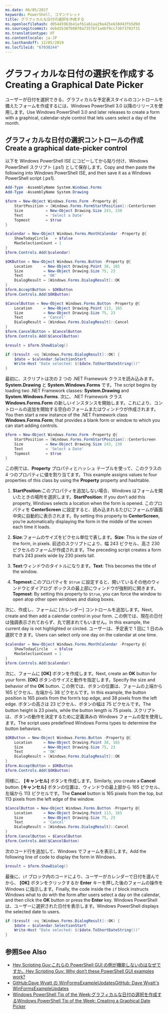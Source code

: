 ```yaml
---
ms.date: 06/05/2017
keywords: PowerShell, コマンドレット
title: グラフィカルな日付の選択を作成する
ms.openlocfilehash: d05445963b41af61a61aa29a425e638d43fb5d9d
ms.sourcegitcommit: debd2b38fb8070a7357bf1a4bf9cc736f3702f31
ms.translationtype: HT
ms.contentlocale: ja-JP
ms.lasthandoff: 12/05/2019
ms.locfileid: "67030244"
---
```

# <a name="creating-a-graphical-date-picker"></a><span data-ttu-id="3ef37-103">グラフィカルな日付の選択を作成する</span><span class="sxs-lookup"><span data-stu-id="3ef37-103">Creating a Graphical Date Picker</span></span>

<span data-ttu-id="3ef37-104">ユーザーが日付を選択できる、グラフィカルな予定表スタイルのコントロールを備えたフォームを作成するには、Windows PowerShell 3.0 以降のリリースを使用します。</span><span class="sxs-lookup"><span data-stu-id="3ef37-104">Use Windows PowerShell 3.0 and later releases to create a form with a graphical, calendar-style control that lets users select a day of the month.</span></span>

## <a name="create-a-graphical-date-picker-control"></a><span data-ttu-id="3ef37-105">グラフィカルな日付の選択コントロールの作成</span><span class="sxs-lookup"><span data-stu-id="3ef37-105">Create a graphical date-picker control</span></span>

<span data-ttu-id="3ef37-106">以下を Windows PowerShell ISE にコピーしてから貼り付け、Windows PowerShell スクリプト (.ps1) として保存します。</span><span class="sxs-lookup"><span data-stu-id="3ef37-106">Copy and then paste the following into Windows PowerShell ISE, and then save it as a Windows PowerShell script (.ps1).</span></span>

```powershell
Add-Type -AssemblyName System.Windows.Forms
Add-Type -AssemblyName System.Drawing

$form = New-Object Windows.Forms.Form -Property @{
    StartPosition = [Windows.Forms.FormStartPosition]::CenterScreen
    Size          = New-Object Drawing.Size 243, 230
    Text          = 'Select a Date'
    Topmost       = $true
}

$calendar = New-Object Windows.Forms.MonthCalendar -Property @{
    ShowTodayCircle   = $false
    MaxSelectionCount = 1
}
$form.Controls.Add($calendar)

$OKButton = New-Object Windows.Forms.Button -Property @{
    Location     = New-Object Drawing.Point 38, 165
    Size         = New-Object Drawing.Size 75, 23
    Text         = 'OK'
    DialogResult = [Windows.Forms.DialogResult]::OK
}
$form.AcceptButton = $OKButton
$form.Controls.Add($OKButton)

$CancelButton = New-Object Windows.Forms.Button -Property @{
    Location     = New-Object Drawing.Point 113, 165
    Size         = New-Object Drawing.Size 75, 23
    Text         = 'Cancel'
    DialogResult = [Windows.Forms.DialogResult]::Cancel
}
$form.CancelButton = $CancelButton
$form.Controls.Add($CancelButton)

$result = $form.ShowDialog()

if ($result -eq [Windows.Forms.DialogResult]::OK) {
    $date = $calendar.SelectionStart
    Write-Host "Date selected: $($date.ToShortDateString())"
}
```

<span data-ttu-id="3ef37-107">最初に、スクリプトは次の 2 つの .NET Framework クラスを読み込みます。**System.Drawing** と **System.Windows.Forms** です。</span><span class="sxs-lookup"><span data-stu-id="3ef37-107">The script begins by loading two .NET Framework classes: **System.Drawing** and **System.Windows.Forms**.</span></span>
<span data-ttu-id="3ef37-108">次に、.NET Framework クラス **Windows.Forms.Form** の新しいインスタンスを開始します。これにより、コントロールの追加を開始する空白のフォームまたはウィンドウが作成されます。</span><span class="sxs-lookup"><span data-stu-id="3ef37-108">You then start a new instance of the .NET Framework class **Windows.Forms.Form**; that provides a blank form or window to which you can start adding controls.</span></span>

```powershell
$form = New-Object Windows.Forms.Form -Property @{
    StartPosition = [Windows.Forms.FormStartPosition]::CenterScreen
    Size          = New-Object Drawing.Size 243, 230
    Text          = 'Select a Date'
    Topmost       = $true
}
```

<span data-ttu-id="3ef37-109">この例では、**Property** プロパティとハッシュ テーブルを使って、このクラスの 4 つのプロパティに値を割り当てます。</span><span class="sxs-lookup"><span data-stu-id="3ef37-109">This example assigns values to four properties of this class by using the **Property** property and hashtable.</span></span>

1. <span data-ttu-id="3ef37-110">**StartPosition**:このプロパティを追加しない場合、Windows はフォームを開いたときの場所を選択します。</span><span class="sxs-lookup"><span data-stu-id="3ef37-110">**StartPosition**: If you don’t add this property, Windows selects a location when the form is opened.</span></span>
   <span data-ttu-id="3ef37-111">このプロパティを **CenterScreen** に設定すると、読み込まれるたびにフォームが画面中央に自動的に表示されます。</span><span class="sxs-lookup"><span data-stu-id="3ef37-111">By setting this property to **CenterScreen**, you’re automatically displaying the form in the middle of the screen each time it loads.</span></span>

2. <span data-ttu-id="3ef37-112">**Size**:フォームのサイズをピクセル単位で表します。</span><span class="sxs-lookup"><span data-stu-id="3ef37-112">**Size**: This is the size of the form, in pixels.</span></span>
   <span data-ttu-id="3ef37-113">前述のスクリプトにより、幅 243 ピクセル、高さ 230 ピクセルのフォームが作成されます。</span><span class="sxs-lookup"><span data-stu-id="3ef37-113">The preceding script creates a form that’s 243 pixels wide by 230 pixels tall.</span></span>

3. <span data-ttu-id="3ef37-114">**Text**:ウィンドウのタイトルになります。</span><span class="sxs-lookup"><span data-stu-id="3ef37-114">**Text**: This becomes the title of the window.</span></span>

4. <span data-ttu-id="3ef37-115">**Topmost**:このプロパティを `$true` に設定すると、開いているその他のウィンドウとダイアログ ボックスの最上部にウィンドウが強制的に開きます。</span><span class="sxs-lookup"><span data-stu-id="3ef37-115">**Topmost**: By setting this property to `$true`, you can force the window to open atop other open windows and dialog boxes.</span></span>

<span data-ttu-id="3ef37-116">次に、作成し、フォームに [カレンダー] コントロールを追加します。</span><span class="sxs-lookup"><span data-stu-id="3ef37-116">Next, create and then add a calendar control in your form.</span></span>
<span data-ttu-id="3ef37-117">この例では、現在の日付は強調表示されておらず、丸で囲まれてもいません。</span><span class="sxs-lookup"><span data-stu-id="3ef37-117">In this example, the current day is not highlighted or circled.</span></span>
<span data-ttu-id="3ef37-118">ユーザーは、予定表で 1 回に 1 日のみ選択できます。</span><span class="sxs-lookup"><span data-stu-id="3ef37-118">Users can select only one day on the calendar at one time.</span></span>

```powershell
$calendar = New-Object Windows.Forms.MonthCalendar -Property @{
    ShowTodayCircle   = $false
    MaxSelectionCount = 1
}
$form.Controls.Add($calendar)
```

<span data-ttu-id="3ef37-119">次に、フォームに **[OK]** ボタンを作成します。</span><span class="sxs-lookup"><span data-stu-id="3ef37-119">Next, create an **OK** button for your form.</span></span>
<span data-ttu-id="3ef37-120">**[OK]** ボタンのサイズと動作を指定します。</span><span class="sxs-lookup"><span data-stu-id="3ef37-120">Specify the size and behavior of the **OK** button.</span></span>
<span data-ttu-id="3ef37-121">この例では、ボタンの位置は、フォームの上端から 165 ピクセル、左端から 38 ピクセルです。</span><span class="sxs-lookup"><span data-stu-id="3ef37-121">In this example, the button position is 165 pixels from the form’s top edge, and 38 pixels from the left edge.</span></span>
<span data-ttu-id="3ef37-122">ボタンの高さは 23 ピクセル、ボタンの幅は 75 ピクセルです。</span><span class="sxs-lookup"><span data-stu-id="3ef37-122">The button height is 23 pixels, while the button length is 75 pixels.</span></span>
<span data-ttu-id="3ef37-123">スクリプトは、ボタンの動作を決定するために定義済みの Windows フォームの型を使用します。</span><span class="sxs-lookup"><span data-stu-id="3ef37-123">The script uses predefined Windows Forms types to determine the button behaviors.</span></span>

```powershell
$OKButton = New-Object Windows.Forms.Button -Property @{
    Location     = New-Object Drawing.Point 38, 165
    Size         = New-Object Drawing.Size 75, 23
    Text         = 'OK'
    DialogResult = [Windows.Forms.DialogResult]::OK
}
$form.AcceptButton = $OKButton
$form.Controls.Add($OKButton)
```

<span data-ttu-id="3ef37-124">同様に、 **[キャンセル]** ボタンを作成します。</span><span class="sxs-lookup"><span data-stu-id="3ef37-124">Similarly, you create a **Cancel** button.</span></span>
<span data-ttu-id="3ef37-125">**[キャンセル]** ボタンの位置は、ウィンドウの最上部から 165 ピクセル、左端から 113 ピクセルです。</span><span class="sxs-lookup"><span data-stu-id="3ef37-125">The **Cancel** button is 165 pixels from the top, but 113 pixels from the left edge of the window.</span></span>

```powershell
$CancelButton = New-Object Windows.Forms.Button -Property @{
    Location     = New-Object Drawing.Point 113, 165
    Size         = New-Object Drawing.Size 75, 23
    Text         = 'Cancel'
    DialogResult = [Windows.Forms.DialogResult]::Cancel
}
$form.CancelButton = $CancelButton
$form.Controls.Add($CancelButton)
```

<span data-ttu-id="3ef37-126">次のコード行を追加して、Windows でフォームを表示します。</span><span class="sxs-lookup"><span data-stu-id="3ef37-126">Add the following line of code to display the form in Windows.</span></span>

```powershell
$result = $form.ShowDialog()
```

<span data-ttu-id="3ef37-127">最後に、`if` ブロック内のコードにより、ユーザーがカレンダーで日付を選んでから、 **[OK]** ボタンをクリックするか **Enter** キーを押した後のフォームの操作を Windows に指示します。</span><span class="sxs-lookup"><span data-stu-id="3ef37-127">Finally, the code inside the `if` block instructs Windows what to do with the form after users select a day on the calendar, and then click the **OK** button or press the **Enter** key.</span></span>
<span data-ttu-id="3ef37-128">Windows PowerShell は、ユーザーに選択された日付を表示します。</span><span class="sxs-lookup"><span data-stu-id="3ef37-128">Windows PowerShell displays the selected date to users.</span></span>

```powershell
if ($result -eq [Windows.Forms.DialogResult]::OK) {
    $date = $calendar.SelectionStart
    Write-Host "Date selected: $($date.ToShortDateString())"
}
```

## <a name="see-also"></a><span data-ttu-id="3ef37-129">参照</span><span class="sxs-lookup"><span data-stu-id="3ef37-129">See Also</span></span>

- [<span data-ttu-id="3ef37-130">Hey Scripting Guy:これらの PowerShell GUI の例が機能しないのはなぜですか。</span><span class="sxs-lookup"><span data-stu-id="3ef37-130">Hey Scripting Guy:  Why don’t these PowerShell GUI examples work?</span></span>](https://go.microsoft.com/fwlink/?LinkId=506644)
- [<span data-ttu-id="3ef37-131">GitHub:Dave Wyatt の WinFormsExampleUpdates</span><span class="sxs-lookup"><span data-stu-id="3ef37-131">GitHub: Dave Wyatt's WinFormsExampleUpdates</span></span>](https://github.com/dlwyatt/WinFormsExampleUpdates)
- [<span data-ttu-id="3ef37-132">Windows PowerShell Tip of the Week:グラフィカルな日付の選択を作成する</span><span class="sxs-lookup"><span data-stu-id="3ef37-132">Windows PowerShell Tip of the Week:  Creating a Graphical Date Picker</span></span>](https://technet.microsoft.com/library/ff730942.aspx)
